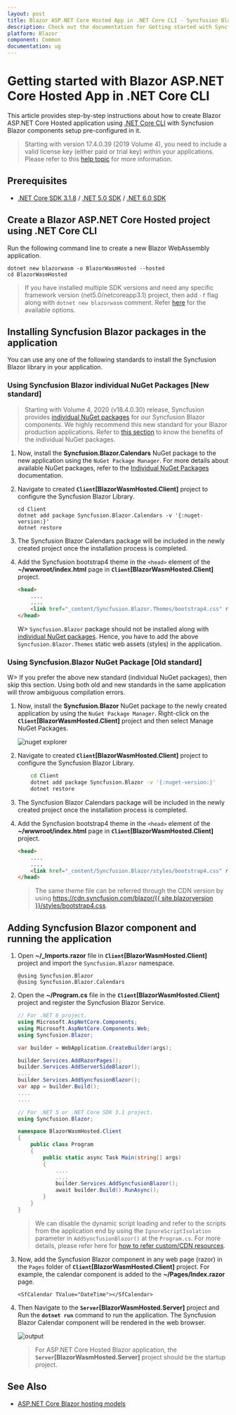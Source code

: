 ```yaml
---
layout: post
title: Blazor ASP.NET Core Hosted App in .NET Core CLI - Syncfusion Blazor
description: Check out the documentation for Getting started with Syncfusion Blazor - Blazor ASP.NET Core Hosted App in .NET Core CLI.
platform: Blazor
component: Common
documentation: ug
---
```

<!-- markdownlint-disable MD024 -->

# Getting started with Blazor ASP.NET Core Hosted App in .NET Core CLI

This article provides step-by-step instructions about how to create Blazor ASP.NET Core Hosted application using [.NET Core CLI](https://dotnet.microsoft.com/download/dotnet/) with Syncfusion Blazor components setup pre-configured in it.

> Starting with version 17.4.0.39 (2019 Volume 4), you need to include a valid license key (either paid or trial key) within your applications. Please refer to this [help topic](https://help.syncfusion.com/common/essential-studio/licensing/license-key#blazor) for more information.

## Prerequisites

* [.NET Core SDK 3.1.8](https://dotnet.microsoft.com/download/dotnet/3.1) / [.NET 5.0 SDK](https://dotnet.microsoft.com/download/dotnet/5.0) / [.NET 6.0 SDK](https://dotnet.microsoft.com/download/dotnet/6.0)

## Create a Blazor ASP.NET Core Hosted project using .NET Core CLI

Run the following command line to create a new Blazor WebAssembly application.

```
dotnet new blazorwasm -o BlazorWasmHosted --hosted
cd BlazorWasmHosted
```

> If you have installed multiple SDK versions and need any specific framework version (net5.0/netcoreapp3.1) project, then add `-f` flag along with `dotnet new blazorwasm` comment. Refer [here](https://docs.microsoft.com/en-us/aspnet/core/blazor/tooling?view=aspnetcore-5.0&pivots=windows) for the available options.

## Installing Syncfusion Blazor packages in the application

You can use any one of the following standards to install the Syncfusion Blazor library in your application.

### Using Syncfusion Blazor individual NuGet Packages [New standard]

> Starting with Volume 4, 2020 (v18.4.0.30) release, Syncfusion provides [individual NuGet packages](https://blazor.syncfusion.com/documentation/nuget-packages/) for our Syncfusion Blazor components. We highly recommend this new standard for your Blazor production applications. Refer to [this section](https://blazor.syncfusion.com/documentation/nuget-packages/#benefits-of-using-individual-nuget-packages) to know the benefits of the individual NuGet packages.

1. Now, install the **Syncfusion.Blazor.Calendars** NuGet package to the new application using the `NuGet Package Manager`. For more details about available NuGet packages, refer to the [Individual NuGet Packages](https://blazor.syncfusion.com/documentation/nuget-packages/) documentation.

2. Navigate to created **`Client`[BlazorWasmHosted.Client]** project to configure the Syncfusion Blazor Library.

    ```
    cd Client
    dotnet add package Syncfusion.Blazor.Calendars -v '{:nuget-version:}'
    dotnet restore
    ```

2. The Syncfusion Blazor Calendars package will be included in the newly created project once the installation process is completed.

3. Add the Syncfusion bootstrap4 theme in the `<head>` element of the **~/wwwroot/index.html** page in **`Client`[BlazorWasmHosted.Client]** project.

    ```html
    <head>
        ....
        ....
        <link href="_content/Syncfusion.Blazor.Themes/bootstrap4.css" rel="stylesheet" />
    </head>
    ```

    W> `Syncfusion.Blazor` package should not be installed along with [individual NuGet packages](https://blazor.syncfusion.com/documentation/nuget-packages/). Hence, you have to add the above `Syncfusion.Blazor.Themes` static web assets (styles) in the application.

### Using Syncfusion.Blazor NuGet Package [Old standard]

W> If you prefer the above new standard (individual NuGet packages), then skip this section. Using both old and new standards in the same application will throw ambiguous compilation errors.

1. Now, install the **Syncfusion.Blazor** NuGet package to the newly created application by using the `NuGet Package Manager`. Right-click on the **`Client`[BlazorWasmHosted.Client]** project and then select Manage NuGet Packages.

    ![nuget explorer](images/core-hosted/nuget-explorer.png)

2. Navigate to created **`Client`[BlazorWasmHosted.Client]** project to configure the Syncfusion Blazor Library.

    ```bash
        cd Client
        dotnet add package Syncfusion.Blazor -v '{:nuget-version:}'
        dotnet restore
    ```

2. The Syncfusion Blazor Calendars package will be included in the newly created project once the installation process is completed.

3. Add the Syncfusion bootstrap4 theme in the `<head>` element of the **~/wwwroot/index.html** page in **`Client`[BlazorWasmHosted.Client]** project.

    ```html
    <head>
        ....
        ....
        <link href="_content/Syncfusion.Blazor/styles/bootstrap4.css" rel="stylesheet" />
    </head>
    ```
    > The same theme file can be referred through the CDN version by using [https://cdn.syncfusion.com/blazor/{{ site.blazorversion }}/styles/bootstrap4.css](https://cdn.syncfusion.com/blazor/18.4.30/styles/bootstrap4.css).

## Adding Syncfusion Blazor component and running the application

1. Open **~/_Imports.razor** file in **`Client`[BlazorWasmHosted.Client]** project and import the `Syncfusion.Blazor` namespace.

    ```cshtml
    @using Syncfusion.Blazor
    @using Syncfusion.Blazor.Calendars
    ```

2. Open the **~/Program.cs** file in the **`Client`[BlazorWasmHosted.Client]** project and register the Syncfusion Blazor Service.

    ```c#
    // For .NET 6 project.
    using Microsoft.AspNetCore.Components;
    using Microsoft.AspNetCore.Components.Web;
    using Syncfusion.Blazor;

    var builder = WebApplication.CreateBuilder(args);

    builder.Services.AddRazorPages();
    builder.Services.AddServerSideBlazor();
    ....
    builder.Services.AddSyncfusionBlazor();
    var app = builder.Build();
    ....
    ....
    ```

    ```c#
    // For .NET 5 or .NET Core SDK 3.1 project.
    using Syncfusion.Blazor;

    namespace BlazorWasmHosted.Client
    {
        public class Program
        {
            public static async Task Main(string[] args)
            {
                ....
                ....
                builder.Services.AddSyncfusionBlazor();
                await builder.Build().RunAsync();
            }
        }
    }
    ```

    > We can disable the dynamic script loading and refer to the scripts from the application end by using the `IgnoreScriptIsolation` parameter in `AddSyncfusionBlazor()` at the `Program.cs`. For more details, please refer here for [how to refer custom/CDN resources](../common/custom-resource-generator/#how-to-use-custom-resources-in-the-blazor-application).

3. Now, add the Syncfusion Blazor component in any web page (razor) in the `Pages` folder of **`Client`[BlazorWasmHosted.Client]** project. For example, the calendar component is added to the **~/Pages/Index.razor** page.

    ```cshtml
    <SfCalendar TValue="DateTime"></SfCalendar>
    ```

4. Then Navigate to the **`Server`[BlazorWasmHosted.Server]** project and Run the **`dotnet run`** command to run the application. The Syncfusion Blazor Calendar component will be rendered in the web browser.

    ![output](images/core-hosted/browser-output.png)

    > For ASP.NET Core Hosted Blazor application, the **`Server`[BlazorWasmHosted.Server]** project should be the startup project.

## See Also

* [ASP.NET Core Blazor hosting models](https://docs.microsoft.com/en-us/aspnet/core/blazor/hosting-models?view=aspnetcore-5.0)
